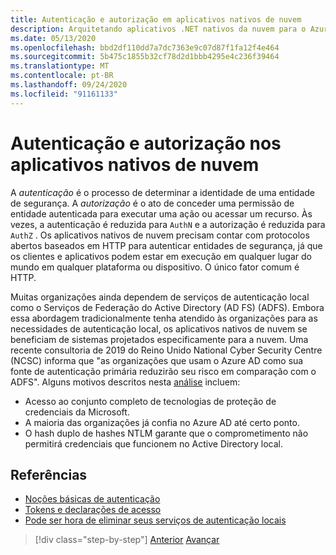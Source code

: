 ```yaml
---
title: Autenticação e autorização em aplicativos nativos de nuvem
description: Arquitetando aplicativos .NET nativos da nuvem para o Azure | Autenticação e autorização em aplicativos nativos de nuvem
ms.date: 05/13/2020
ms.openlocfilehash: bbd2df110dd7a7dc7363e9c07d87f1fa12f4e464
ms.sourcegitcommit: 5b475c1855b32cf78d2d1bbb4295e4c236f39464
ms.translationtype: MT
ms.contentlocale: pt-BR
ms.lasthandoff: 09/24/2020
ms.locfileid: "91161133"
---
```

# <a name="authentication-and-authorization-in-cloud-native-apps"></a>Autenticação e autorização nos aplicativos nativos de nuvem

A *autenticação* é o processo de determinar a identidade de uma entidade de segurança. A *autorização* é o ato de conceder uma permissão de entidade autenticada para executar uma ação ou acessar um recurso. Às vezes, a autenticação é reduzida para `AuthN` e a autorização é reduzida para `AuthZ` . Os aplicativos nativos de nuvem precisam contar com protocolos abertos baseados em HTTP para autenticar entidades de segurança, já que os clientes e aplicativos podem estar em execução em qualquer lugar do mundo em qualquer plataforma ou dispositivo. O único fator comum é HTTP.

Muitas organizações ainda dependem de serviços de autenticação local como o Serviços de Federação do Active Directory (AD FS) (ADFS). Embora essa abordagem tradicionalmente tenha atendido às organizações para as necessidades de autenticação local, os aplicativos nativos de nuvem se beneficiam de sistemas projetados especificamente para a nuvem. Uma recente consultoria de 2019 do Reino Unido National Cyber Security Centre (NCSC) informa que "as organizações que usam o Azure AD como sua fonte de autenticação primária reduzirão seu risco em comparação com o ADFS". Alguns motivos descritos nesta [análise](https://oxfordcomputergroup.com/resources/o365-security-native-cloud-authentication/) incluem:

- Acesso ao conjunto completo de tecnologias de proteção de credenciais da Microsoft.
- A maioria das organizações já confia no Azure AD até certo ponto.
- O hash duplo de hashes NTLM garante que o comprometimento não permitirá credenciais que funcionem no Active Directory local.

## <a name="references"></a>Referências

- [Noções básicas de autenticação](/azure/active-directory/develop/authentication-scenarios)
- [Tokens e declarações de acesso](/azure/active-directory/develop/access-tokens)
- [Pode ser hora de eliminar seus serviços de autenticação locais](https://oxfordcomputergroup.com/resources/o365-security-native-cloud-authentication/)

>[!div class="step-by-step"]
>[Anterior](identity.md) 
> [Avançar](azure-active-directory.md)
